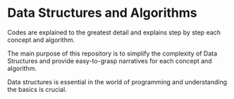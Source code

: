 # Data Structures and Algorithms

Codes are explained to the greatest detail and explains step by step each concept and algorithm.

The main purpose of this repository is to simplify the complexity of Data Structures and provide
easy-to-grasp narratives for each concept and algorithm.

Data structures is essential in the world of programming and understanding the basics is crucial.
